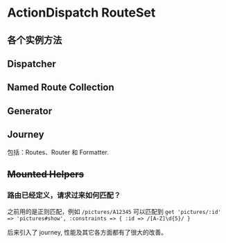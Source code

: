 # ActionDispatch RouteSet

## 各个实例方法

## Dispatcher

## Named Route Collection

## Generator

## Journey

包括：Routes、Router 和 Formatter.

## ~~Mounted Helpers~~

### 路由已经定义，请求过来如何匹配？

之前用的是正则匹配，例如
 `/pictures/A12345` 可以匹配到 `get 'pictures/:id' => 'pictures#show', :constraints => { :id => /[A-Z]\d{5}/ }`
 
后来引入了 journey, 性能及其它各方面都有了很大的改善。
